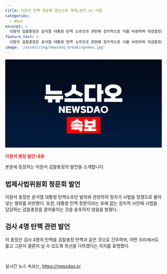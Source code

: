 ```yaml
---
title: 이원석 탄핵 청문회 증인으로 채택…정치 vs 사법
categories:
  - News
excerpt: >
  이원석 검찰총장은 윤석열 대통령 탄핵 소추안과 관련해 정치적으로 이를 비판하며 대검찰청을 떠나는 길에 취재진들을 만났습니다. 그는 윤 대통령 배우자의 명품가방 수수 의혹에 대한 수사는 원칙대로 절차를 따르며 일정을 결정할 것이라고 밝혔고, 자신이 퇴임 후에도 검사 4명의 탄핵 소추안에 대해 직접 변론할 의향을 보였습니다. 또한 국회 법제사법위원회는 추가로 6명의 증인을 호출하기로 의결했습니다.
feature_text: >
  이원석 검찰총장은 윤석열 대통령 탄핵 소추안과 관련해 정치적으로 이를 비판하며 대검찰청을 떠나는 길에 취재진들을 만났습니다. 그는 윤 대통령 배우자의 명품가방 수수 의혹에 대한 수사는 원칙대로 절차를 따르며 일정을 결정할 것이라고 밝혔고, 자신이 퇴임 후에도 검사 4명의 탄핵 소추안에 대해 직접 변론할 의향을 보였습니다. 또한 국회 법제사법위원회는 추가로 6명의 증인을 호출하기로 의결했습니다.
image: '/assets/img/newsdao_breakingnews.jpg'
---
```


<p><img src="/assets/img/newsdao_breakingnews.jpg" alt="koreaapp 속보" /></p>

<p><b><span style="color: #ee2323;">이원석 총장 발언 내용</span></b></p>

<p>본문에 등장하는 이원석 검찰총장의 발언을 소개합니다.</p>

<h2 data-ke-size="size26">법제사법위원회 청문회 발언</h2>

<p>이원석 총장은 윤석열 대통령 탄핵소추안 발의와 관련하여 정치가 사법을 정쟁으로 몰아넣는 행위를 비판했다. 또한, 대통령 탄핵 청문이라는 유례 없는 정치적 사안에 사법을 담당하는 검찰총장을 끌어들이는 것을 옹호하지 않음을 밝혔다.</p>

<h2 data-ke-size="size26">검사 4명 탄핵 관련 발언</h2>

<p>이 총장은 검사 4명의 탄핵을 검찰총장 탄핵과 같은 것으로 간주하며, 어떤 자리에서도 옳고 그른지 결론이 날 수 있도록 최선을 다하겠다는 의지를 표명했다.</p>

<p data-ke-size="size16">&nbsp;</p>
실시간 뉴스 속보는, <a href="https://newsdao.kr" rel="dofollow">https://newsdao.kr</a>


